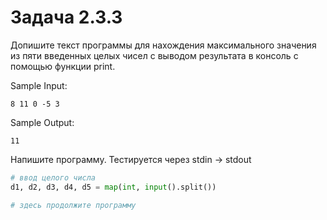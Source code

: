 # Задача 2.3.3

Допишите текст программы для нахождения максимального значения из пяти введенных целых чисел с выводом результата в консоль с помощью функции print.

Sample Input:

`8 11 0 -5 3`

Sample Output:

`11`

Напишите программу. Тестируется через stdin → stdout

```python
# ввод целого числа
d1, d2, d3, d4, d5 = map(int, input().split())

# здесь продолжите программу

```
